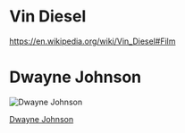 # Vin Diesel

https://en.wikipedia.org/wiki/Vin_Diesel#Film

# Dwayne Johnson

![Dwayne Johnson](https://upload.wikimedia.org/wikipedia/commons/thumb/6/68/Dwayne_Johnson_at_the_2009_Tribeca_Film_Festival.jpg/220px-Dwayne_Johnson_at_the_2009_Tribeca_Film_Festival.jpg)

[Dwayne Johnson](https://en.wikipedia.org/wiki/Dwayne_Johnson_filmography#Film)
